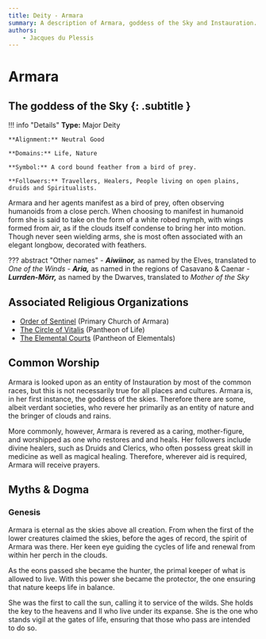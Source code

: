 ```yaml
---
title: Deity - Armara
summary: A description of Armara, goddess of the Sky and Instauration.
authors:
    - Jacques du Plessis
---
```

# Armara
## The goddess of the Sky {: .subtitle }

!!! info "Details"
    **Type:** Major Deity

    **Alignment:** Neutral Good

    **Domains:** Life, Nature

    **Symbol:** A cord bound feather from a bird of prey.

    **Followers:** Travellers, Healers, People living on open plains, druids and Spiritualists.

Armara and her agents manifest as a bird of prey, often observing humanoids from a close perch.  When choosing to manifest in humanoid form she is said to take on the form of a white robed nymph, with wings formed from air, as if the clouds itself condense to bring her into motion.  Though never seen wielding arms, she is most often associated with an elegant longbow, decorated with feathers.

??? abstract "Other names"
    - ***Aiwiinor,*** as named by the Elves, translated to _One of the Winds_
    - ***Aria,*** as named in the regions of Casavano & Caenar
    - ***Lurrden-Mörr,*** as named by the Dwarves, translated to _Mother of the Sky_

## Associated Religious Organizations
* [Order of Sentinel](/religion/organizations/order_of_sentinel) (Primary Church of Armara)
* [The Circle of Vitalis](/religion/organizations/circle_of_vitalis) (Pantheon of Life)
* [The Elemental Courts](/religion/organizations/elemental_courts) (Pantheon of Elementals)

## Common Worship
Armara is looked upon as an entity of Instauration by most of the common races, but this is not necessarily true for all places and cultures.  Armara is, in her first instance, the goddess of the skies.  Therefore there are some, albeit verdant societies, who revere her primarily as an entity of nature and the bringer of clouds and rains.

More commonly, however, Armara is revered as a caring, mother-figure, and worshipped as one who restores and and heals.  Her followers include divine healers, such as Druids and Clerics, who often possess great skill in medicine as well as magical healing.  Therefore, wherever aid is required, Armara will receive prayers.

## Myths & Dogma
### Genesis
Armara is eternal as the skies above all creation.  From when the first of the lower creatures claimed the skies, before the ages of record, the spirit of Armara was there.  Her keen eye guiding the cycles of life and renewal from within her perch in the clouds.

As the eons passed she became the hunter, the primal keeper of what is allowed to live.  With this power she became the protector, the one ensuring that nature keeps life in balance.

She was the first to call the sun, calling it to service of the wilds.  She holds the key to the heavens and ll who live under its expanse.  She is the one who stands vigil at the gates of life, ensuring that those who pass are intended to do so.